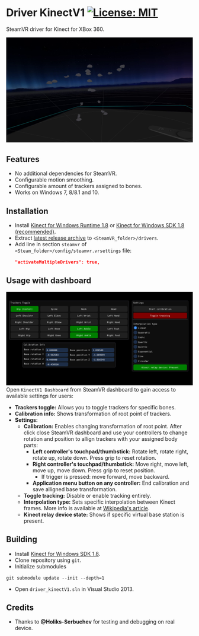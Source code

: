 # Driver KinectV1 [![License: MIT](https://img.shields.io/badge/License-MIT-yellow.svg)](https://opensource.org/licenses/MIT)

SteamVR driver for Kinect for XBox 360.

![](./.github/img_02.png)

## Features
* No additional dependencies for SteamVR.
* Configurable motion smoothing.
* Configurable amount of trackers assigned to bones.
* Works on Windows 7, 8/8.1 and 10.

## Installation
* Install [Kinect for Windows Runtime 1.8](https://www.microsoft.com/en-us/download/details.aspx?id=40277) or [Kinect for Windows SDK 1.8 (recommended)](https://www.microsoft.com/en-us/download/details.aspx?id=40278).
* Extract [latest release archive](../../releases/latest) to `<SteamVR_folder>/drivers`.
* Add line in section `steamvr` of `<Steam_folder>/config/steamvr.vrsettings` file:
  ```JSON
  "activateMultipleDrivers": true,
  ```

## Usage with dashboard
![](./.github/img_01.png)
Open `KinectV1 Dashboard` from SteamVR dashboard to gain access to available settings for users:
* **Trackers toggle:** Allows you to toggle trackers for specific bones.
* **Calibration info:** Shows transformation of root point of trackers.
* **Settings:**
  * **Calibration:** Enables changing transformation of root point. After click close SteamVR dashboard and use your controllers to change rotation and position to allign trackers with your assigned body parts:
    * **Left controller's touchpad/thumbstick:** Rotate left, rotate right, rotate up, rotate down. Press grip to reset rotation.
    * **Right controller's touchpad/thumbstick:** Move right, move left, move up, move down. Press grip to reset position.
      * If trigger is pressed: move forward, move backward.
    * **Application menu button on any controller:** End calibration and save alligned base transformation.
  * **Toggle tracking:** Disable or enable tracking entirely.
  * **Interpolation type:** Sets specific interpolation between Kinect frames. More info is available at [Wikipedia's article](https://en.wikipedia.org/wiki/Interpolation).
  * **Kinect relay device state:** Shows if specific virtual base station is present.

## Building
* Install [Kinect for Windows SDK 1.8](https://www.microsoft.com/en-us/download/details.aspx?id=40278).
* Clone repository using `git`.
* Initialize submodules
```
git submodule update --init --depth=1
```
* Open `driver_kinectV1.sln` in Visual Studio 2013.

## Credits
* Thanks to **@Holiks-Serbuchev** for testing and debugging on real device.
